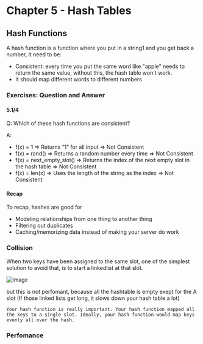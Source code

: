 # Chapter 5 - Hash Tables

## Hash Functions

A hash function is a function where you put in a string1 and you get back a number, it need to be:

-  Consistent: every time you put the same word like "apple" needs to return the same value, without this, the hash table won't work.
-  It should map different words to different numbers

### Exercises: Question and Answer

#### 5.1/4
Q: Which of these hash functions are consistent?

A: 
- f(x) = 1 => Returns “1” for all input => Not Consistent
- f(x) = rand() => Returns a random number every time => Not Consistent
- f(x) = next_empty_slot() => Returns the index of the next empty slot in the hash table => Not Consistent
- f(x) = len(x) => Uses the length of the string as the index => Not Consistent

#### Recap
To recap, hashes are good for
- Modeling relationships from one thing to another thing
- Filtering out duplicates
- Caching/memorizing data instead of making your server do work

### Collision
When two keys have been assigned to the same slot, one of the simplest solution to avoid that, is to start a linkedlist at that slot.

![image](https://github.com/bozzelliandrea/grokking-algorithms/assets/74464364/1e900525-8d63-44ab-926b-acb4b192aa28)

but this is not perfomant, because all the hashtable is empty exept for the A slot (If those linked lists get long, it slows down your hash table a lot)

``
Your hash function is really important. Your hash function mapped
all the keys to a single slot. Ideally, your hash function would map
keys evenly all over the hash.
``

### Perfomance

